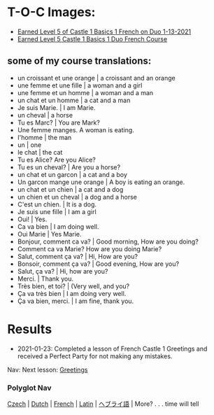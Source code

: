# T-O-C Images:
* [Earned Level 5 of Castle 1 Basics 1 French on Duo 1-13-2021](https://github.com/EO4wellness/T-I-L/blob/main/polyglot/la-otra/images/french/2021-01-21-French-Castle1-skil1-earned-level4.png)
* [Earned Level 5 Castle 1 Basics 1 Duo French Course](https://github.com/EO4wellness/T-I-L/blob/main/polyglot/la-otra/images/french/2021-01-13-earned%20crown-french.png)

## some of my course translations: 
* un croissant et une orange | a croissant and an orange 
* une femme et une fille | a woman and a girl 
* une femme et un homme | a woman and a man 
* un chat et un homme | a cat and a man 
* Je suis Marie. | I am Marie. 
* un cheval  | a horse 
* Tu es Marc? | You are Mark? 
* Une femme manges.  A woman is eating. 
* l'homme | the man 
* un | one 
* le chat | the cat
* Tu es Alice? Are you Alice? 
* Tu es un cheval? | Are you a horse? 
* un chat et un garcon | a cat and a boy 
* Un garcon mange une orange | A boy is eating an orange. 
* un chat et un chien | a cat and a dog 
* un chien et un cheval | a dog and a horse 
* C'est un chien. | It is a dog. 
* Je suis une fille | I am a girl 
* Oui! | Yes. 
* Ca va bien | I am doing well. 
* Oui Marie | Yes Marie. 
* Bonjour, comment ca va? | Good morning, How are you doing? 
* Comment ca va Marie? How are you doing Marie? 
* Salut, comment ça va? | Hi, How are you? 
* Bonsoir, comment ça va? | Good evening, How are you? 
* Salut, ça va? | Hi, how are you?
* Merci. | Thank you. 
* Très bien, et toi? | (Very well, and you? 
* Ça va très bien | I am doing very well. 
* Ça va bien, merci. | I am fine, thank you. 


# Results
* 2021-01-23: Completed a lesson of French Castle 1 Greetings and received a Perfect Party for not making any mistakes. 

Nav: Next lesson: [Greetings](https://github.com/EO4wellness/T-I-L/blob/main/polyglot/la-otra/French/Greetings.md)

### Polyglot Nav
[Czech](https://github.com/EO4wellness/T-I-L/tree/main/polyglot/la-otra/Czech) |  [Dutch](https://github.com/EO4wellness/T-I-L/tree/main/polyglot/la-otra/Dutch) |  [French](https://github.com/EO4wellness/T-I-L/tree/main/polyglot/la-otra/French) |  [Latin](https://github.com/EO4wellness/T-I-L/tree/main/polyglot/la-otra/Latin) |  [ヘブライ語](https://github.com/EO4wellness/T-I-L/tree/main/polyglot/la-otra/%E3%83%98%E3%83%96%E3%83%A9%E3%82%A4%E8%AA%9E) |  More? . . . time will tell  
